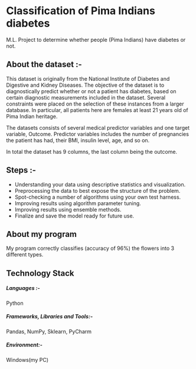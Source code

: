 # Classification of Pima Indians diabetes
M.L. Project to determine whether people (Pima Indians) have diabetes or not. 

## About the dataset :-
This dataset is originally from the National Institute of Diabetes and Digestive and Kidney Diseases. The objective of the dataset is to diagnostically predict whether or not a patient has diabetes, based on certain diagnostic measurements included in the dataset. Several constraints were placed on the selection of these instances from a larger database. In particular, all patients here are females at least 21 years old of Pima Indian heritage.

The datasets consists of several medical predictor variables and one target variable, Outcome. Predictor variables includes the number of pregnancies the patient has had, their BMI, insulin level, age, and so on.

In total the dataset has 9 columns, the last column being the outcome.
## Steps :-

* Understanding your data using descriptive statistics and visualization.
* Preprocessing the data to best expose the structure of the problem.
* Spot-checking a number of algorithms using your own test harness.
* Improving results using algorithm parameter tuning.
* Improving results using ensemble methods.
* Finalize and save the model ready for future use.

 ## About my program 
 My program correctly classifies (accuracy of 96%) the flowers into 3 different types.
 
## Technology Stack
##### Languages :-
Python

##### Frameworks, Libraries and Tools:-
Pandas, NumPy, Sklearn, PyCharm

##### Environment:-
Windows(my PC)